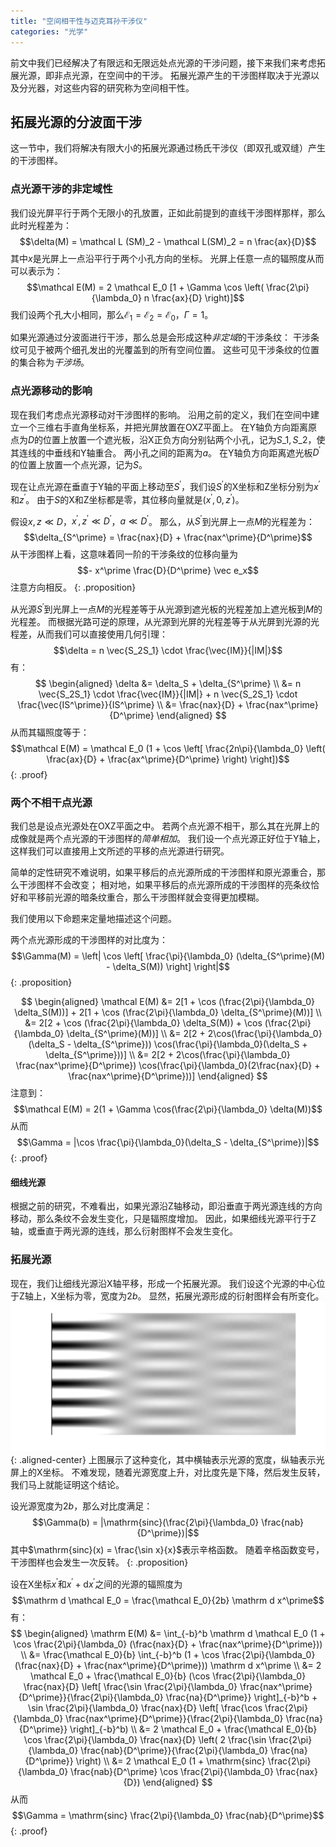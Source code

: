 ```yaml
---
title: "空间相干性与迈克耳孙干涉仪"
categories: "光学"
---
```


前文中我们已经解决了有限远和无限远处点光源的干涉问题，接下来我们来考虑拓展光源，即非点光源，在空间中的干涉。
拓展光源产生的干涉图样取决于光源以及分光器，对这些内容的研究称为空间相干性。

## 拓展光源的分波面干涉

这一节中，我们将解决有限大小的拓展光源通过杨氏干涉仪（即双孔或双缝）产生的干涉图样。

### 点光源干涉的非定域性

我们设光屏平行于两个无限小的孔放置，正如此前提到的直线干涉图样那样，那么此时光程差为：
$$\delta(M) = \mathcal L (SM)_2 - \mathcal L(SM)_2 = n \frac{ax}{D}$$
其中$x$是光屏上一点沿平行于两个小孔方向的坐标。
光屏上任意一点的辐照度从而可以表示为：
$$\mathcal E(M) = 2 \mathcal E_0 [1 + \Gamma \cos \left( \frac{2\pi}{\lambda_0} n \frac{ax}{D} \right)]$$
我们设两个孔大小相同，那么$\mathcal E_1 = \mathcal E_2 = \mathcal E_0$，$\Gamma = 1$。

如果光源通过分波面进行干涉，那么总是会形成这种*非定域*的干涉条纹：
干涉条纹可见于被两个细孔发出的光覆盖到的所有空间位置。
这些可见干涉条纹的位置的集合称为*干涉场*。

### 点光源移动的影响

现在我们考虑点光源移动对干涉图样的影响。
沿用之前的定义，我们在空间中建立一个三维右手直角坐标系，并把光屏放置在OXZ平面上。
在Y轴负方向距离原点为$D$的位置上放置一个遮光板，沿X正负方向分别钻两个小孔，记为$S\_1,S\_2$，使其连线的中垂线和Y轴重合。
两小孔之间的距离为$a$。
在Y轴负方向距离遮光板$D^\prime$的位置上放置一个点光源，记为$S$。

现在让点光源在垂直于Y轴的平面上移动至$S^\prime$，我们设$S^\prime$的X坐标和Z坐标分别为$x^\prime$和$z^\prime$。
由于$S$的X和Z坐标都是零，其位移向量就是$(x^\prime, 0, z^\prime)$。

假设$x,z \ll D$，$x^\prime, z^\prime \ll D^\prime$，$a \ll D^\prime$。
那么，从$S^\prime$到光屏上一点$M$的光程差为：
$$\delta_{S^\prime} = \frac{nax}{D} + \frac{nax^\prime}{D^\prime}$$
从干涉图样上看，这意味着同一阶的干涉条纹的位移向量为
$$- x^\prime \frac{D}{D^\prime} \vec e_x$$
注意方向相反。
{: .proposition}

从光源$S^\prime$到光屏上一点$M$的光程差等于从光源到遮光板的光程差加上遮光板到$M$的光程差。
而根据光路可逆的原理，从光源到光屏的光程差等于从光屏到光源的光程差，从而我们可以直接使用几何引理：
$$\delta = n \vec{S_2S_1} \cdot \frac{\vec{IM}}{|IM|}$$
有：
$$
\begin{aligned}
    \delta &= \delta_S + \delta_{S^\prime} \\
    &= n \vec{S_2S_1} \cdot \frac{\vec{IM}}{|IM|} + n \vec{S_2S_1} \cdot \frac{\vec{IS^\prime}}{IS^\prime} \\
    &= \frac{nax}{D} + \frac{nax^\prime}{D^\prime}
\end{aligned}
$$
从而其辐照度等于：
$$\mathcal E(M) = \mathcal E_0 (1 + \cos \left[ \frac{2n\pi}{\lambda_0} \left( \frac{ax}{D} + \frac{ax^\prime}{D^\prime} \right) \right])$$
{: .proof}

### 两个不相干点光源

我们总是设点光源处在OXZ平面之中。
若两个点光源不相干，那么其在光屏上的成像就是两个点光源的干涉图样的*简单相加*。
我们设一个点光源正好位于Y轴上，这样我们可以直接用上文所述的平移的点光源进行研究。

简单的定性研究不难说明，如果平移后的点光源所成的干涉图样和原光源重合，那么干涉图样不会改变；
相对地，如果平移后的点光源所成的干涉图样的亮条纹恰好和平移前光源的暗条纹重合，那么干涉图样就会变得更加模糊。

我们使用以下命题来定量地描述这个问题。

两个点光源形成的干涉图样的对比度为：
$$\Gamma(M) = \left| \cos \left[ \frac{\pi}{\lambda_0} (\delta_{S^\prime}(M) - \delta_S(M)) \right] \right|$$
{: .proposition}

$$
\begin{aligned}
    \mathcal E(M) 
    &= 2[1 + \cos (\frac{2\pi}{\lambda_0} \delta_S(M))] + 2[1 + \cos (\frac{2\pi}{\lambda_0} \delta_{S^\prime}(M))] \\
    &= 2[2 + \cos (\frac{2\pi}{\lambda_0} \delta_S(M)) + \cos (\frac{2\pi}{\lambda_0} \delta_{S^\prime}(M))] \\
    &= 2[2 + 2\cos(\frac{\pi}{\lambda_0}(\delta_S - \delta_{S^\prime})) \cos(\frac{\pi}{\lambda_0}(\delta_S + \delta_{S^\prime}))] \\
    &= 2[2 + 2\cos(\frac{\pi}{\lambda_0} \frac{nax^\prime}{D^\prime}) \cos(\frac{\pi}{\lambda_0}(2\frac{nax}{D} + \frac{nax^\prime}{D^\prime}))]
\end{aligned}
$$
注意到：
$$\mathcal E(M) = 2(1 + \Gamma \cos(\frac{2\pi}{\lambda_0} \delta(M))$$
从而
$$\Gamma = |\cos \frac{\pi}{\lambda_0}(\delta_S - \delta_{S^\prime})|$$
{: .proof}

#### 细线光源

根据之前的研究，不难看出，如果光源沿Z轴移动，即沿垂直于两光源连线的方向移动，那么条纹不会发生变化，只是辐照度增加。
因此，如果细线光源平行于Z轴，或垂直于两光源的连线，那么衍射图样不会发生变化。

### 拓展光源

现在，我们让细线光源沿X轴平移，形成一个拓展光源。
我们设这个光源的中心位于Z轴上，X坐标为零，宽度为$2b$。
显然，拓展光源形成的衍射图样会有所变化。
![](/assets/optics/extended-light-source.png)
{: .aligned-center}
上图展示了这种变化，其中横轴表示光源的宽度，纵轴表示光屏上的X坐标。
不难发现，随着光源宽度上升，对比度先是下降，然后发生反转，我们马上就能证明这个结论。

设光源宽度为$2b$，那么对比度满足：
$$\Gamma(b) = |\mathrm{sinc}(\frac{2\pi}{\lambda_0} \frac{nab}{D^\prime})|$$
其中$\mathrm{sinc}(x) = \frac{\sin x}{x}$表示辛格函数。
随着辛格函数变号，干涉图样也会发生一次反转。
{: .proposition}

设在X坐标$x^\prime$和$x^\prime + \mathrm d x^\prime$之间的光源的辐照度为
$$\mathrm d \mathcal E_0 = \frac{\mathcal E_0}{2b} \mathrm d x^\prime$$
有：
$$
\begin{aligned}
    \mathrm E(M) &= \int_{-b}^b \mathrm d \mathcal E_0 (1 + \cos \frac{2\pi}{\lambda_0} (\frac{nax}{D} + \frac{nax^\prime}{D^\prime})) \\
    &= \frac{\mathcal E_0}{b} \int_{-b}^b (1 + \cos \frac{2\pi}{\lambda_0} (\frac{nax}{D} + \frac{nax^\prime}{D^\prime})) \mathrm d x^\prime \\
    &= 2 \mathcal E_0 + \frac{\mathcal E_0}{b} (\cos \frac{2\pi}{\lambda_0} \frac{nax}{D} \left[ \frac{\sin \frac{2\pi}{\lambda_0} \frac{nax^\prime}{D^\prime}}{\frac{2\pi}{\lambda_0} \frac{na}{D^\prime}} \right]_{-b}^b + \sin \frac{2\pi}{\lambda_0} \frac{nax}{D} \left[ \frac{\cos \frac{2\pi}{\lambda_0} \frac{nax^\prime}{D^\prime}}{\frac{2\pi}{\lambda_0} \frac{na}{D^\prime}} \right]_{-b}^b) \\
    &= 2 \mathcal E_0 + \frac{\mathcal E_0}{b} \cos \frac{2\pi}{\lambda_0} \frac{nax}{D} \left( 2 \frac{\sin \frac{2\pi}{\lambda_0} \frac{nab}{D^\prime}}{\frac{2\pi}{\lambda_0} \frac{na}{D^\prime}} \right) \\
    &= 2 \mathcal E_0 (1 + \mathrm{sinc} \frac{2\pi}{\lambda_0} \frac{nab}{D^\prime} \cos \frac{2\pi}{\lambda_0} \frac{nax}{D})
\end{aligned}
$$
从而
$$\Gamma = \mathrm{sinc} \frac{2\pi}{\lambda_0} \frac{nab}{D^\prime}$$
{: .proof}
